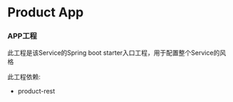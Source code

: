 # Product App

### APP工程
此工程是该Service的Spring boot starter入口工程，用于配置整个Service的风格

此工程依赖: 
- product-rest
